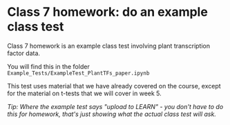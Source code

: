 # Class 7 homework: do an example class test

Class 7 homework is an example class test involving plant transcription factor data.

You will find this in the folder `Example_Tests/ExampleTest_PlantTFs_paper.ipynb`

This test uses material that we have already covered on the course, except for the material on t-tests that we will cover in week 5.

*Tip: Where the example test says "upload to LEARN" - you don't have to do this for homework, that's just showing what the actual class test will ask.*